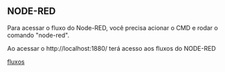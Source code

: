 ## NODE-RED

Para acessar o fluxo do Node-RED, você precisa acionar o CMD e rodar o comando "node-red".

Ao acessar o http://localhost:1880/ terá acesso aos fluxos do NODE-RED

[fluxos](./fluxonodered.png)
